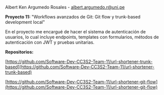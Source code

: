 Albert Ken Argumedo Rosales - albert.argumedo.r@uni.pe

**Proyecto 11:** "Workflows avanzados de Git: Git flow y trunk-based development local"

En el proyecto me encargué de hacer el sistema de autenticación de usuarios, lo cual incluye endpoints, 
templates con formularios, métodos de autenticación con JWT y pruebas unitarias.

**Repositorios:**

[https://github.com/Software-Dev-CC3S2-Team-11/url-shortener-trunk-based](https://github.com/Software-Dev-CC3S2-Team-11/url-shortener-trunk-based)

[https://github.com/Software-Dev-CC3S2-Team-11/url-shortener-git-flow](https://github.com/Software-Dev-CC3S2-Team-11/url-shortener-git-flow)
